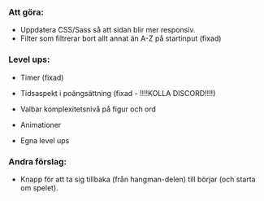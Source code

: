 ### Att göra:
- Uppdatera CSS/Sass så att sidan blir mer responsiv.
- Filter som filtrerar bort allt annat än A-Z på startinput (fixad)

### Level ups:
- Timer (fixad)
- Tidsaspekt i poängsättning (fixad - !!!!KOLLA DISCORD!!!!)
- Valbar komplexitetsnivå på figur och ord
- Animationer

- Egna level ups

### Andra förslag:
- Knapp för att ta sig tillbaka (från hangman-delen) till börjar (och starta om spelet).
